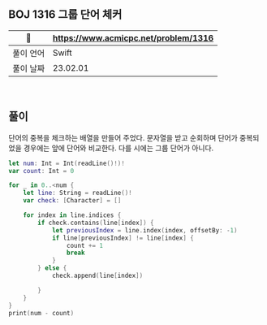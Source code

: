 ## BOJ 1316 그룹 단어 체커

|🔗|https://www.acmicpc.net/problem/1316|
|---|---|
|풀이 언어|Swift|
|풀이 날짜|23.02.01|

</br>


##  풀이

단어의 중복을 체크하는 배열을 만들어 주었다. 문자열을 받고 순회하며 단어가 중복되었을 경우에는 앞에 단어와 비교한다. 다를 시에는 그룹 단어가 아니다.

```Swift
let num: Int = Int(readLine()!)!
var count: Int = 0

for _ in 0..<num {
    let line: String = readLine()!
    var check: [Character] = []

    for index in line.indices {
        if check.contains(line[index]) {
            let previousIndex = line.index(index, offsetBy: -1)
            if line[previousIndex] != line[index] {
                count += 1
                break
            }
        } else {
            check.append(line[index])

        }
    }
}
print(num - count)
```
